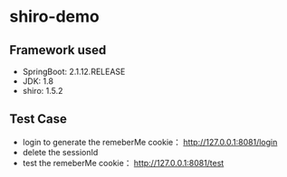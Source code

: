 # shiro-demo

## Framework used

* SpringBoot: 2.1.12.RELEASE
* JDK: 1.8
* shiro: 1.5.2


## Test Case

* login to generate the remeberMe cookie： http://127.0.0.1:8081/login
* delete the sessionId
* test the remeberMe cookie： http://127.0.0.1:8081/test
